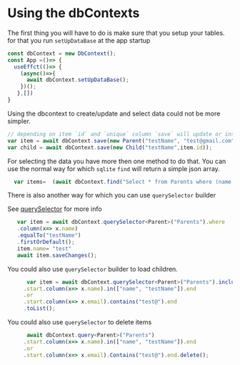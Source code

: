 # Using the dbContexts

The first thing you will have to do is make sure that you setup your tables.
for that you run `setUpDataBase` at the app startup

```ts
const dbContext = new DbContext();
const App =()=> {
  useEffct(()=> {
    (async()=>{
      await dbContext.setUpDataBase();
    })();
   },[])
}

```

Using the dbcontext to create/update and select data could not be more simpler.

```ts
// depending on item `id` and `unique` column `save` will update or insert the item
var item = await dbContext.save(new Parent("testName", "test@gmail.com"));
var child = await dbContext.save(new Child("testName",item.id));
```

For selecting the data you have more then one method to do that.
You can use the normal way for which `sqlite`
`find` will return a simple json array.
```ts
  var items=  (await dbContext.find("Select * from Parents where (name in (?,?)) OR (email like %?%)", ["name", "testName","test@" ])) as Parent[];
```

There is also another way for which you can use `querySelector` builder

See [querySelector](https://github.com/AlenToma/react-native-ts-sqlite-orm/blob/main/documentations/querySelector.md) for more info
```ts
   var item = await dbContext.querySelector<Parent>("Parents").where
   .column(x=> x.name)
   .equalTo("testName")
   .firstOrDefault();
   item.name= "test"
   await item.saveChanges();
```

You could also use `querySelector` builder to load children.

```ts
      var item = await dbContext.querySelector<Parent>("Parents").include<Child>("Childrens").column("id", "parentId").toList("children").where
     .start.column(x=> x.name).in(["name", "testName"]).end
     .or
     .start.column(x=> x.email).contains("test@").end
     .toList();
```

You could also use `querySelector` to delete items
```ts
      await dbContext.query<Parent>("Parents")
     .start.column(x=> x.name).in(["name", "testName"]).end
     .or
     .start.column(x=> x.email).Contains("test@").end.delete();
```

